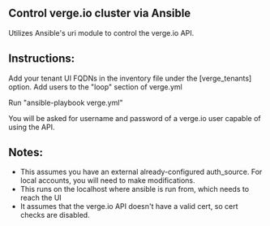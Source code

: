 ## Control verge.io cluster via Ansible

Utilizes Ansible's uri module to control the verge.io API.

## Instructions:

Add your tenant UI FQDNs in the inventory file under the [verge_tenants] option.
Add users to the "loop" section of verge.yml

Run "ansible-playbook verge.yml"

You will be asked for username and password of a verge.io user capable of using the API.

## Notes: 

* This assumes you have an external already-configured auth_source. For local accounts, you will need to make modifications.
* This runs on the localhost where ansible is run from, which needs to reach the UI
* It assumes that the verge.io API doesn't have a valid cert, so cert checks are disabled.

